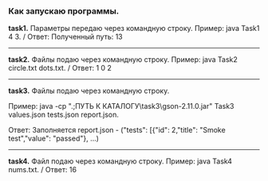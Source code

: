 ### Как запускаю программы.

**task1.**   Параметры передаю через командную строку. Пример: java Task1 4 3. / Ответ: Полученный путь: 13
<hr>

**task2.**   Файлы подаю через командную строку. Пример: java Task2 circle.txt dots.txt. / Ответ: 1 0 2
 <hr>
 
**task3.**   Файлы подаю через командную строку. 

Пример: java -cp ".;ПУТЬ К КАТАЛОГУ\task3\gson-2.11.0.jar" Task3 values.json tests.json report.json. 

Ответ: Заполняется report.json - ("tests": [{"id": 2,"title": "Smoke test","value": "passed"}, ...)
<hr>  

**task4.**   Файл подаю через командную строку. Пример: java Task4 nums.txt. / Ответ: 16
